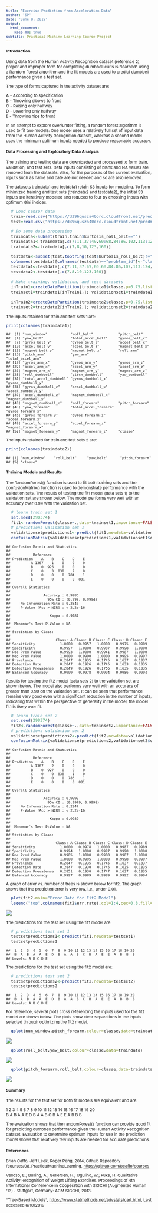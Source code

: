```yaml
---
title: "Exercise Prediction from Acceleration Data"
author: "SP"
date: "June 8, 2019"
output:
  html_document:
    keep_md: true
subtitle: Practical Machine Learning Course Project
---
```




<style type="text/css">

body{ /* Normal  */
      font-size: 11px;
  }
td {  /* Table  */
  font-size: 10px;
}
h1.title {
  font-size: 22px;
  /*color: DarkBlue;*/
}
h1 { /* Header 1 */
  font-size: 18px;
  /*color: DarkBlue;*/
}
h2 { /* Header 2 */
  font-size: 14px;
  /*color: DarkBlue;*/
}
h3 { /* Header 3 */
  font-size: 12px;
  /*color: DarkBlue;*/
}
code.r{ /* Code block */
    font-size: 11px;
}
pre { /* Code block - determines code spacing between lines */
    font-size: 11px;
}
</style>




#### Introduction

Using data from the Human Activity Recognition dataset (reference 2), proper and improper form for completing dumbbell curls 
is "learned" using a Random Forest algorithm and the fit models are used to predict dumbbell performance given a test set.  

The type of forms captured in the activity dataset are:

A - According to specification  
B - Throwing elbows to front  
C - Raising only halfway  
D - Lowering only halfway  
E - Throwing hips to front  

In an attempt to explore over/under fitting, a random forest algorithm is used to fit two models:  One model uses a relatively 
full set of input data from the Human Activity Recognition dataset, whereas a second model uses the minimum optimum inputs needed 
to produce reasonable accuracy.  


#### Data Processing and Exploratory Data Analysis

The training and testing data are downloaded and processed to form train, validation, and test sets.  Data inputs consisting of blank
and NA values are removed from the datasets.  Also, for the purposes of the current evaluation, inputs such as name and date are not 
needed and so are also removed.  

The datasets traindata1 and testdata1 retain 53 inputs for modeling.  To form minimized training and test sets (traindata2 and testdata2), 
the initial 53 inputs are iteratively modeled and reduced to four by choosing inputs with optimum Gini indices.


```r
  # Load sensor data
  train=read.csv("https://d396qusza40orc.cloudfront.net/predmachlearn/pml-training.csv")
  test=read.csv("https://d396qusza40orc.cloudfront.net/predmachlearn/pml-testing.csv")

  # Do some data processing
  traindata<-subset(train,train$kurtosis_roll_belt=="")
  traindata1<-traindata[,c(7:11,37:49,60:68,84:86,102,113:124,140,151:160)]
  traindata2<-traindata[,c(7,8,10,123,160)]

  testdata<-subset(test,toString(test$kurtosis_roll_belt)!="NA")
  colnames(testdata)[colnames(testdata)=="problem_id"]<-"classe"
  testdata1<-testdata[,c(7:11,37:49,60:68,84:86,102,113:124,140,151:160)]
  testdata2<-testdata[,c(7,8,10,123,160)]
  
  # Make training, validation, and test datasets
  inTrain1=createDataPartition(traindata1$classe,p=0.75,list=FALSE)
  trainset1=traindata1[inTrain1,]; validationset1=traindata1[-inTrain1,]; testset1<-testdata1
  
  inTrain2=createDataPartition(traindata2$classe,p=0.75,list=FALSE)
  trainset2=traindata2[inTrain2,]; validationset2=traindata2[-inTrain2,]; testset2<-testdata2
```

The inputs retained for train and test sets 1 are:


```r
print(colnames(traindata1))
```

```
##  [1] "num_window"           "roll_belt"            "pitch_belt"          
##  [4] "yaw_belt"             "total_accel_belt"     "gyros_belt_x"        
##  [7] "gyros_belt_y"         "gyros_belt_z"         "accel_belt_x"        
## [10] "accel_belt_y"         "accel_belt_z"         "magnet_belt_x"       
## [13] "magnet_belt_y"        "magnet_belt_z"        "roll_arm"            
## [16] "pitch_arm"            "yaw_arm"              "total_accel_arm"     
## [19] "gyros_arm_x"          "gyros_arm_y"          "gyros_arm_z"         
## [22] "accel_arm_x"          "accel_arm_y"          "accel_arm_z"         
## [25] "magnet_arm_x"         "magnet_arm_y"         "magnet_arm_z"        
## [28] "roll_dumbbell"        "pitch_dumbbell"       "yaw_dumbbell"        
## [31] "total_accel_dumbbell" "gyros_dumbbell_x"     "gyros_dumbbell_y"    
## [34] "gyros_dumbbell_z"     "accel_dumbbell_x"     "accel_dumbbell_y"    
## [37] "accel_dumbbell_z"     "magnet_dumbbell_x"    "magnet_dumbbell_y"   
## [40] "magnet_dumbbell_z"    "roll_forearm"         "pitch_forearm"       
## [43] "yaw_forearm"          "total_accel_forearm"  "gyros_forearm_x"     
## [46] "gyros_forearm_y"      "gyros_forearm_z"      "accel_forearm_x"     
## [49] "accel_forearm_y"      "accel_forearm_z"      "magnet_forearm_x"    
## [52] "magnet_forearm_y"     "magnet_forearm_z"     "classe"
```

The inputs retained for train and test sets 2 are:


```r
print(colnames(traindata2))
```

```
## [1] "num_window"    "roll_belt"     "yaw_belt"      "pitch_forearm"
## [5] "classe"
```


#### Training Models and Results

The RandomForest() function is used to fit both training sets and the confusionMatrix() function is used to 
demonstrate performance with the validation sets.  The results of testing the fit1 model (data sets 1) to the
validation set are shown below.  The model performs very well with an accuracy over 0.99 with the validation 
set.


```r
  # learn train set 1
  set.seed(298374)
  fit1<-randomForest(classe~.,data=trainset1,importance=FALSE)
  # predictions validation set 1
  validationsetpredictions1<-predict(fit1,newdata=validationset1)
  confusionMatrix(validationsetpredictions1,validationset1$classe)
```

```
## Confusion Matrix and Statistics
## 
##           Reference
## Prediction    A    B    C    D    E
##          A 1367    1    0    0    0
##          B    0  925    0    0    0
##          C    0    3  838    2    0
##          D    0    0    0  784    1
##          E    0    0    0    0  881
## 
## Overall Statistics
##                                          
##                Accuracy : 0.9985         
##                  95% CI : (0.997, 0.9994)
##     No Information Rate : 0.2847         
##     P-Value [Acc > NIR] : < 2.2e-16      
##                                          
##                   Kappa : 0.9982         
##                                          
##  Mcnemar's Test P-Value : NA             
## 
## Statistics by Class:
## 
##                      Class: A Class: B Class: C Class: D Class: E
## Sensitivity            1.0000   0.9957   1.0000   0.9975   0.9989
## Specificity            0.9997   1.0000   0.9987   0.9998   1.0000
## Pos Pred Value         0.9993   1.0000   0.9941   0.9987   1.0000
## Neg Pred Value         1.0000   0.9990   1.0000   0.9995   0.9997
## Prevalence             0.2847   0.1935   0.1745   0.1637   0.1837
## Detection Rate         0.2847   0.1926   0.1745   0.1633   0.1835
## Detection Prevalence   0.2849   0.1926   0.1756   0.1635   0.1835
## Balanced Accuracy      0.9999   0.9978   0.9994   0.9986   0.9994
```

Results for testing the fit2 model (data sets 2) to the validation set are shown below.  The model also performs 
very well with an accuracy of greater than 0.99 on the validation set.  It can be seen that performance remains 
very good even with a significant reduction in the number of inputs, indicating that within the perspective of 
generality in the model, the model fit1 is likely over fit.


```r
  # learn train set 2
  set.seed(298374)
  fit2<-randomForest(classe~.,data=trainset2,importance=FALSE)
  # predictions validation set 2
  validationsetpredictions2<-predict(fit2,newdata=validationset2)
  confusionMatrix(validationsetpredictions2,validationset2$classe)
```

```
## Confusion Matrix and Statistics
## 
##           Reference
## Prediction    A    B    C    D    E
##          A 1367    2    0    0    0
##          B    0  927    0    0    0
##          C    0    0  838    1    0
##          D    0    0    0  785    1
##          E    0    0    0    0  881
## 
## Overall Statistics
##                                           
##                Accuracy : 0.9992          
##                  95% CI : (0.9979, 0.9998)
##     No Information Rate : 0.2847          
##     P-Value [Acc > NIR] : < 2.2e-16       
##                                           
##                   Kappa : 0.9989          
##                                           
##  Mcnemar's Test P-Value : NA              
## 
## Statistics by Class:
## 
##                      Class: A Class: B Class: C Class: D Class: E
## Sensitivity            1.0000   0.9978   1.0000   0.9987   0.9989
## Specificity            0.9994   1.0000   0.9997   0.9998   1.0000
## Pos Pred Value         0.9985   1.0000   0.9988   0.9987   1.0000
## Neg Pred Value         1.0000   0.9995   1.0000   0.9998   0.9997
## Prevalence             0.2847   0.1935   0.1745   0.1637   0.1837
## Detection Rate         0.2847   0.1930   0.1745   0.1635   0.1835
## Detection Prevalence   0.2851   0.1930   0.1747   0.1637   0.1835
## Balanced Accuracy      0.9997   0.9989   0.9999   0.9992   0.9994
```

A graph of error vs. number of trees is shown below for fit2.  The graph shows that the predicted error is very 
low, i.e., under 0.01.


```r
  plot(fit2,main="Error Rate for Fit2 Model")
  legend("top",colnames(fit2$err.rate),col=1:4,cex=0.8,fill=1:4)
```

![](PracticalMachineLearningCourseProject_files/figure-html/unnamed-chunk-7-1.png)<!-- -->


The predictions for the test set using the fit1 model are:


```r
  # predictions test set 1
  testsetpredictions1<-predict(fit1,newdata=testset1)
  testsetpredictions1  
```

```
##  1  2  3  4  5  6  7  8  9 10 11 12 13 14 15 16 17 18 19 20 
##  B  A  B  A  A  E  D  B  A  A  B  C  B  A  E  E  A  B  B  B 
## Levels: A B C D E
```

The predictions for the test set using the fit2 model are:


```r
  # predictions test set 2
  testsetpredictions2<-predict(fit2,newdata=testset2)
  testsetpredictions2  
```

```
##  1  2  3  4  5  6  7  8  9 10 11 12 13 14 15 16 17 18 19 20 
##  B  A  B  A  A  E  D  B  A  A  B  C  B  A  E  E  A  B  B  B 
## Levels: A B C D E
```


For reference, several plots cross referencing the inputs used for the fit2 model are shown below.  The 
plots show clear separations in the inputs selected through optimizing the fit2 model.


```r
  qplot(num_window,pitch_forearm,colour=classe,data=traindata)
```

![](PracticalMachineLearningCourseProject_files/figure-html/unnamed-chunk-10-1.png)<!-- -->

```r
  qplot(roll_belt,yaw_belt,colour=classe,data=traindata)
```

![](PracticalMachineLearningCourseProject_files/figure-html/unnamed-chunk-10-2.png)<!-- -->

```r
  qplot(pitch_forearm,roll_belt,colour=classe,data=traindata)
```

![](PracticalMachineLearningCourseProject_files/figure-html/unnamed-chunk-10-3.png)<!-- -->


#### Summary

The results for the test set for both fit models are equivalent and are:

1  2  3  4  5  6  7  8  9 10 11 12 13 14 15 16 17 18 19 20   
B  A  B  A  A  E  D  B  A  A  B  C  B  A  E  E  A  B  B  B

The evaluation shows that the randomForest() function can provide good fit for predicting dumbbell performance 
given the Human Activity Recognition dataset.  Evaluation to determine optimum inputs for use in the prediction model 
shows that relatively few inputs are needed for accurate predictions.


#### References

Brian Caffo, Jeff Leek, Roger Peng, 2014, Github Repository /courses/08_PracticalMachineLearning, 
  https://github.com/bcaffo/courses

Velloso, E.; Bulling, A.; Gellersen, H.; Ugulino, W.; Fuks, H. Qualitative Activity Recognition of Weight Lifting Exercises. Proceedings of 4th 
  International Conference in Cooperation with SIGCHI (Augmented Human '13) . Stuttgart, Germany: ACM SIGCHI, 2013. 

"Tree-Based Models", https://www.statmethods.net/advstats/cart.html, Last accessed 6/10/2019


